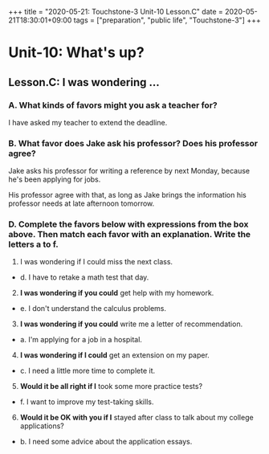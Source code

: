 +++
title =  "2020-05-21: Touchstone-3 Unit-10 Lesson.C"
date = 2020-05-21T18:30:01+09:00
tags = ["preparation", "public life", "Touchstone-3"]
+++

# Unit-10: What's up?

## Lesson.C: I was wondering ...

### A. What kinds of favors might you ask a teacher for?

I have asked my teacher to extend the deadline.

### B. What favor does Jake ask his professor? Does his professor agree?

Jake asks his professor for writing a reference by next Monday,
because he's been applying for jobs.

His professor agree with that,
as long as Jake brings the information his professor needs at late afternoon tomorrow.

### D. Complete the favors below with expressions from the box above. Then match each favor with an explanation. Write the letters a to f.

1. I was wondering if I could miss the next class.
  - d. I have to retake a math test that day.
2. **I was wondering if you could** get help with my homework.
  - e. I don't understand the calculus problems.
3. **I was wondering if you could** write me a letter of recommendation.
  - a. I'm applying for a job in a hospital.
4. **I was wondering if I could** get an extension on my paper.
  - c. I need a little more time to complete it.
5. **Would it be all right if I** took some more practice tests?
  - f. I want to improve my test-taking skills.
6. **Would it be OK with you if I** stayed after class to talk about my college applications?
  - b. I need some advice about the application essays.



